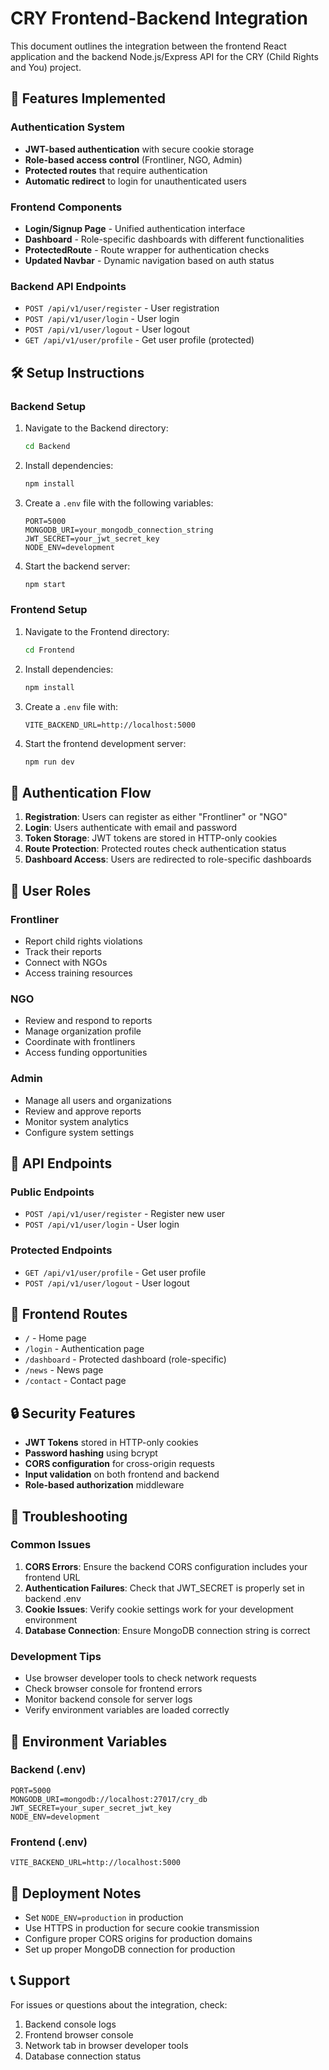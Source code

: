 # CRY Frontend-Backend Integration

This document outlines the integration between the frontend React application and the backend Node.js/Express API for the CRY (Child Rights and You) project.

## 🚀 Features Implemented

### Authentication System
- **JWT-based authentication** with secure cookie storage
- **Role-based access control** (Frontliner, NGO, Admin)
- **Protected routes** that require authentication
- **Automatic redirect** to login for unauthenticated users

### Frontend Components
- **Login/Signup Page** - Unified authentication interface
- **Dashboard** - Role-specific dashboards with different functionalities
- **ProtectedRoute** - Route wrapper for authentication checks
- **Updated Navbar** - Dynamic navigation based on auth status

### Backend API Endpoints
- `POST /api/v1/user/register` - User registration
- `POST /api/v1/user/login` - User login
- `POST /api/v1/user/logout` - User logout
- `GET /api/v1/user/profile` - Get user profile (protected)

## 🛠️ Setup Instructions

### Backend Setup
1. Navigate to the Backend directory:
   ```bash
   cd Backend
   ```

2. Install dependencies:
   ```bash
   npm install
   ```

3. Create a `.env` file with the following variables:
   ```env
   PORT=5000
   MONGODB_URI=your_mongodb_connection_string
   JWT_SECRET=your_jwt_secret_key
   NODE_ENV=development
   ```

4. Start the backend server:
   ```bash
   npm start
   ```

### Frontend Setup
1. Navigate to the Frontend directory:
   ```bash
   cd Frontend
   ```

2. Install dependencies:
   ```bash
   npm install
   ```

3. Create a `.env` file with:
   ```env
   VITE_BACKEND_URL=http://localhost:5000
   ```

4. Start the frontend development server:
   ```bash
   npm run dev
   ```

## 🔐 Authentication Flow

1. **Registration**: Users can register as either "Frontliner" or "NGO"
2. **Login**: Users authenticate with email and password
3. **Token Storage**: JWT tokens are stored in HTTP-only cookies
4. **Route Protection**: Protected routes check authentication status
5. **Dashboard Access**: Users are redirected to role-specific dashboards

## 👥 User Roles

### Frontliner
- Report child rights violations
- Track their reports
- Connect with NGOs
- Access training resources

### NGO
- Review and respond to reports
- Manage organization profile
- Coordinate with frontliners
- Access funding opportunities

### Admin
- Manage all users and organizations
- Review and approve reports
- Monitor system analytics
- Configure system settings

## 🔧 API Endpoints

### Public Endpoints
- `POST /api/v1/user/register` - Register new user
- `POST /api/v1/user/login` - User login

### Protected Endpoints
- `GET /api/v1/user/profile` - Get user profile
- `POST /api/v1/user/logout` - User logout

## 🎨 Frontend Routes

- `/` - Home page
- `/login` - Authentication page
- `/dashboard` - Protected dashboard (role-specific)
- `/news` - News page
- `/contact` - Contact page

## 🔒 Security Features

- **JWT Tokens** stored in HTTP-only cookies
- **Password hashing** using bcrypt
- **CORS configuration** for cross-origin requests
- **Input validation** on both frontend and backend
- **Role-based authorization** middleware

## 🐛 Troubleshooting

### Common Issues

1. **CORS Errors**: Ensure the backend CORS configuration includes your frontend URL
2. **Authentication Failures**: Check that JWT_SECRET is properly set in backend .env
3. **Cookie Issues**: Verify cookie settings work for your development environment
4. **Database Connection**: Ensure MongoDB connection string is correct

### Development Tips

- Use browser developer tools to check network requests
- Check browser console for frontend errors
- Monitor backend console for server logs
- Verify environment variables are loaded correctly

## 📝 Environment Variables

### Backend (.env)
```env
PORT=5000
MONGODB_URI=mongodb://localhost:27017/cry_db
JWT_SECRET=your_super_secret_jwt_key
NODE_ENV=development
```

### Frontend (.env)
```env
VITE_BACKEND_URL=http://localhost:5000
```

## 🚀 Deployment Notes

- Set `NODE_ENV=production` in production
- Use HTTPS in production for secure cookie transmission
- Configure proper CORS origins for production domains
- Set up proper MongoDB connection for production

## 📞 Support

For issues or questions about the integration, check:
1. Backend console logs
2. Frontend browser console
3. Network tab in browser developer tools
4. Database connection status 